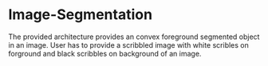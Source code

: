 # Image-Segmentation
The provided architecture provides an convex foreground segmented object in an image. User has to provide a scribbled image with white scribles on forground and black scribbles on background of an image.
